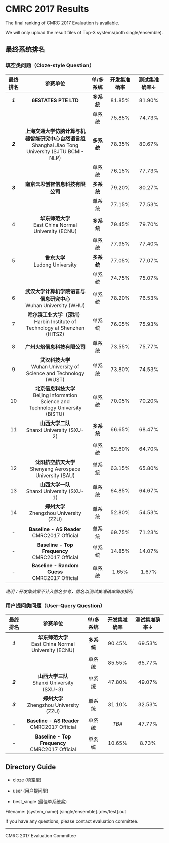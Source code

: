 # CMRC 2017 Results

The final ranking of CMRC 2017 Evaluation is available.

We will only upload the result files of Top-3 systems(both single/ensemble).

## 最终系统排名

### 填空类问题（Cloze-style Question）

| 最终排名 | 参赛单位 | 单/多系统 | 开发集准确率 | 测试集准确率↓ |
| :-----: | :-----: | :-----: | :-----: | :-----: |
| ***1*** | **6ESTATES PTE LTD** | **多系统** | 81.85% | 81.90% |
| | | 单系统 | 75.85% | 74.73% |
| ***2*** | **上海交通大学仿脑计算与机器智能研究中心自然语言组** <br/>Shanghai Jiao Tong University (SJTU BCMI-NLP) | **多系统** | 78.35% | 80.67% |
| | | 单系统 | 76.15% | 77.73% |
| ***3*** | **南京云思创智信息科技有限公司** | **多系统** | 79.20% | 80.27% |
| | | 单系统 | 77.15% | 77.53% |
| 4 | **华东师范大学** <br/>East China Normal University (ECNU) | **多系统** | 79.45% | 79.70% |
| | | 单系统 | 77.95% | 77.40% |
| 5 | **鲁东大学**  <br/>Ludong University | **多系统** | 77.05% | 77.07% |
| | | 单系统 | 74.75% | 75.07% |
| 6 | **武汉大学计算机学院语言与信息研究中心** <br/>Wuhan University (WHU) | 单系统 | 78.20% | 76.53% | 
| 7 | **哈尔滨工业大学（深圳）**<br/>Harbin Institute of Technology at Shenzhen (HITSZ) | 单系统 | 76.05% | 75.93% |
| 8 | **广州火焰信息科技有限公司** | 单系统 | 73.55% | 75.77% |
| 9 | **武汉科技大学** <br/>Wuhan University of Science and Technology (WUST) | 单系统 | 73.80% | 74.53% |
| 10 | **北京信息科技大学** <br/>Beijing Information Science and <br/>Technology University (BISTU) | 单系统 | 70.05% | 70.20% |
| 11 | **山西大学二队**  <br/>Shanxi University (SXU-2) | **多系统** | 66.65% | 68.47% |
| | | 单系统 | 62.60% | 64.70% |
| 12 | **沈阳航空航天大学** <br/>Shenyang Aerospace University (SAU) | 单系统 | 63.15% | 65.80% |
| 13 | **山西大学一队**  <br/>Shanxi University (SXU-1) | 单系统 | 64.85% | 64.67% |
| 14 | **郑州大学** <br/>Zhengzhou University (ZZU) | 单系统 | 52.80% | 54.53% |
| - | **Baseline - AS Reader**  <br/>CMRC2017 Official | 单系统 | 69.75% | 71.23% |
| - | **Baseline - Top Frequency**  <br/>CMRC2017 Official | 单系统 | 14.85% | 14.07% |
| - | **Baseline - Random Guess**  <br/>CMRC2017 Official | 单系统 | 1.65% | 1.67% | 

*说明：开发集效果不计入排名参考，排名以测试集准确率降序排列*

### 用户提问类问题（User-Query Question）

| 最终排名 |  参赛单位 | 单/多系统 | 开发集准确率 | 测试集准确率↓ |
| :-----: | :-----: | :-----: | :-----: | :-----: |
| ***1*** | **华东师范大学** <br/>East China Normal University (ECNU) | **多系统** | 90.45% | 69.53% |
| | | 单系统 | 85.55% | 65.77% |
| ***2*** | **山西大学三队** <br/> Shanxi University (SXU-3) | 单系统 | 47.80% | 49.07% | 
| ***3*** | **郑州大学** <br/>Zhengzhou University (ZZU) | 单系统 | 31.10% | 32.53% |
| - | **Baseline - AS Reader**  <br/>CMRC2017 Official | 单系统 | *TBA* | 47.77% |
| - | **Baseline - Top Frequency**  <br/>CMRC2017 Official | 单系统 | 10.65% | 8.73% |



## Directory Guide

- cloze (填空型)

- user (用户提问型)

- best_single (最佳单系统奖)

Filename: [system_name].[single/ensemble].[dev/test].out


If you have any questions, please contact evaluation committee.

----------------
CMRC 2017 Evaluation Committee